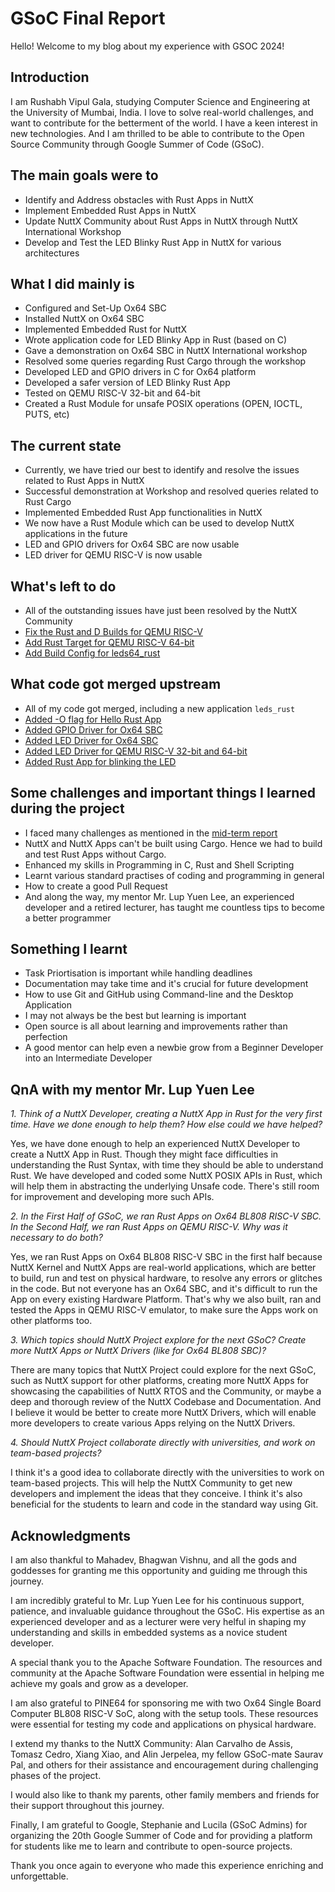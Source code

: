 # GSoC Final Report

Hello! Welcome to my blog about my experience with GSOC 2024!

## Introduction
I am Rushabh Vipul Gala, studying Computer Science and Engineering at the University of Mumbai, India. I love to solve real-world challenges, and want to contribute for the betterment of the world. I have a keen interest in new technologies. And I am thrilled to be able to contribute to the Open Source Community through Google Summer of Code (GSoC).

## The main goals were to
- Identify and Address obstacles with Rust Apps in NuttX
- Implement Embedded Rust Apps in NuttX
- Update NuttX Community about Rust Apps in NuttX through NuttX International Workshop
- Develop and Test the LED Blinky Rust App in NuttX for various architectures

## What I did mainly is
- Configured and Set-Up Ox64 SBC
- Installed NuttX on Ox64 SBC
- Implemented Embedded Rust for NuttX
- Wrote application code for LED Blinky App in Rust (based on C)
- Gave a demonstration on Ox64 SBC in NuttX International workshop
- Resolved some queries regarding Rust Cargo through the workshop
- Developed LED and GPIO drivers in C for Ox64 platform
- Developed a safer version of LED Blinky Rust App
- Tested on QEMU RISC-V 32-bit and 64-bit
- Created a Rust Module for unsafe POSIX operations (OPEN, IOCTL, PUTS, etc)  

## The current state
- Currently, we have tried our best to identify and resolve the issues related to Rust Apps in NuttX
- Successful demonstration at Workshop and resolved queries related to Rust Cargo
- Implemented Embedded Rust App functionalities in NuttX 
- We now have a Rust Module which can be used to develop NuttX applications in the future
- LED and GPIO drivers for Ox64 SBC are now usable
- LED driver for QEMU RISC-V is now usable

## What's left to do
- All of the outstanding issues have just been resolved by the NuttX Community
- [Fix the Rust and D Builds for QEMU RISC-V](https://github.com/apache/nuttx/pull/12854)
- [Add Rust Target for QEMU RISC-V 64-bit](https://github.com/apache/nuttx/pull/12858)
- [Add Build Config for leds64_rust](https://github.com/apache/nuttx/pull/12862)

## What code got merged upstream
- All of my code got merged, including a new application `leds_rust`
- [Added -O flag for Hello Rust App](https://github.com/apache/nuttx-apps/pull/2333)
- [Added GPIO Driver for Ox64 SBC](https://github.com/apache/nuttx/pull/12571)
- [Added LED Driver for Ox64 SBC](https://github.com/apache/nuttx/pull/12614)
- [Added LED Driver for QEMU RISC-V 32-bit and 64-bit](https://github.com/apache/nuttx/pull/12762)
- [Added Rust App for blinking the LED](https://github.com/apache/nuttx-apps/pull/2462)

## Some challenges and important things I learned during the project
- I faced many challenges as mentioned in the [mid-term report](https://github.com/rushabhvg/rushabhvg.github.io/blob/master/articles/mid_term_blog_post.md)
- NuttX and NuttX Apps can't be built using Cargo. Hence we had to build and test Rust Apps without Cargo.
- Enhanced my skills in Programming in C, Rust and Shell Scripting
- Learnt various standard practises of coding and programming in general
- How to create a good Pull Request
- And along the way, my mentor Mr. Lup Yuen Lee, an experienced developer and a retired lecturer, has taught me countless tips to become a better programmer

## Something I learnt
- Task Priortisation is important while handling deadlines
- Documentation may take time and it's crucial for future development
- How to use Git and GitHub using Command-line and the Desktop Application
- I may not always be the best but learning is important
- Open source is all about learning and improvements rather than perfection
- A good mentor can help even a newbie grow from a Beginner Developer into an Intermediate Developer

## QnA with my mentor Mr. Lup Yuen Lee
_1. Think of a NuttX Developer, creating a NuttX App in Rust for the very first time. Have we done enough to help them? How else could we have helped?_

Yes, we have done enough to help an experienced NuttX Developer to create a NuttX App in Rust. Though they might face difficulties in understanding the Rust Syntax, with time they should be able to understand Rust. We have developed and coded some NuttX POSIX APIs in Rust, which will help them in abstracting the underlying Unsafe code. There's still room for improvement and developing more such APIs.

_2. In the First Half of GSoC, we ran Rust Apps on Ox64 BL808 RISC-V SBC. In the Second Half, we ran Rust Apps on QEMU RISC-V. Why was it necessary to do both?_

Yes, we ran Rust Apps on Ox64 BL808 RISC-V SBC in the first half because NuttX Kernel and NuttX Apps are real-world applications, which are better to build, run and test on physical hardware, to resolve any errors or glitches in the code. But not everyone has an Ox64 SBC, and it's difficult to run the App on every existing Hardware Platform. That's why we also built, ran and tested the Apps in QEMU RISC-V emulator, to make sure the Apps work on other platforms too.

_3. Which topics should NuttX Project explore for the next GSoC? Create more NuttX Apps or NuttX Drivers (like for Ox64 BL808 SBC)?_

There are many topics that NuttX Project could explore for the next GSoC, such as NuttX support for other platforms, creating more NuttX Apps for showcasing the capabilities of NuttX RTOS and the Community, or maybe a deep and thorough review of the NuttX Codebase and Documentation. And I believe it would be better to create more NuttX Drivers, which will enable more developers to create various Apps relying on the NuttX Drivers.

_4. Should NuttX Project collaborate directly with universities, and work on team-based projects?_

I think it's a good idea to collaborate directly with the universities to work on team-based projects. This will help the NuttX Community to get new developers and implement the ideas that they conceive. I think it's also beneficial for the students to learn and code in the standard way using Git.

## Acknowledgments

I am also thankful to Mahadev, Bhagwan Vishnu, and all the gods and goddesses for granting me this opportunity and guiding me through this journey.

I am incredibly grateful to Mr. Lup Yuen Lee for his continuous support, patience, and invaluable guidance throughout the GSoC. His expertise as an experienced developer and as a lecturer were very helful in shaping my understanding and skills in embedded systems as a novice student developer.

A special thank you to the Apache Software Foundation. The resources and community at the Apache Software Foundation were essential in helping me achieve my goals and grow as a developer.

I am also grateful to PINE64 for sponsoring me with two Ox64 Single Board Computer BL808 RISC-V SoC, along with the setup tools. These resources were essential for testing my code and applications on physical hardware.

I extend my thanks to the NuttX Community: Alan Carvalho de Assis, Tomasz Cedro, Xiang Xiao, and Alin Jerpelea,
my fellow GSoC-mate Saurav Pal, and others for their assistance and encouragement during challenging phases of the project.

I would also like to thank my parents, other family members and friends for their support throughout this journey.

Finally, I am grateful to Google, Stephanie and Lucila (GSoC Admins) for organizing the 20th Google Summer of Code and for providing a platform for students like me to learn and contribute to open-source projects.

Thank you once again to everyone who made this experience enriching and unforgettable.

